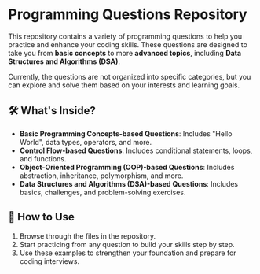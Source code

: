 # Programming Questions Repository  

This repository contains a variety of programming questions to help you practice and enhance your coding skills. These questions are designed to take you from **basic concepts** to more **advanced topics**, including **Data Structures and Algorithms (DSA)**.

Currently, the questions are not organized into specific categories, but you can explore and solve them based on your interests and learning goals.

## 🛠️ What's Inside?  
- **Basic Programming Concepts-based Questions**: Includes "Hello World", data types, operators, and more.  
- **Control Flow-based Questions**: Includes conditional statements, loops, and functions.  
- **Object-Oriented Programming (OOP)-based Questions**: Includes abstraction, inheritance, polymorphism, and more.  
- **Data Structures and Algorithms (DSA)-based Questions**: Includes basics, challenges, and problem-solving exercises.  

## 🚀 How to Use  
1. Browse through the files in the repository. 
2. Start practicing from any question to build your skills step by step.  
3. Use these examples to strengthen your foundation and prepare for coding interviews.  

